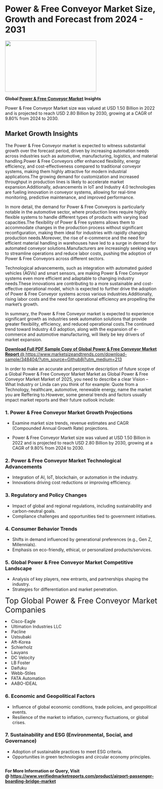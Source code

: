 <H1>Power & Free Conveyor Market Size, Growth and Forecast from 2024 - 2031</H1><img class="aligncenter size-medium wp-image-584254" src="https://thirdeyenews.in/wp-content/uploads/2024/09/Global-Market-Research-300x168.jpeg" alt="" width="300" height="168" /><p><strong>Global&nbsp;<a href="https://www.marketsizeandtrends.com/download-sample/348404/?utm_source=Github8j?utm_medium=213">Power & Free Conveyor Market</a> Insights</strong></p><p>Power & Free Conveyor Market size was valued at USD 1.50 Billion in 2022 and is projected to reach USD 2.80 Billion by 2030, growing at a CAGR of 9.80% from 2024 to 2030.</p><p><h2>Market Growth Insights</h2> <p>The Power & Free Conveyor market is expected to witness substantial growth over the forecast period, driven by increasing automation needs across industries such as automotive, manufacturing, logistics, and material handling.Power & Free Conveyors offer enhanced flexibility, energy efficiency, and cost-effectiveness compared to traditional conveyor systems, making them highly attractive for modern industrial applications.The growing demand for customization and increased throughput in production lines is likely to accelerate market expansion.Additionally, advancements in IoT and Industry 4.0 technologies are fueling innovation in conveyor systems, allowing for real-time monitoring, predictive maintenance, and improved performance.</p> <p><a href="#"></a></p> <p>In more detail, the demand for Power & Free Conveyors is particularly notable in the automotive sector, where production lines require highly flexible systems to handle different types of products with varying load capacities.The flexibility of Power & Free systems allows them to accommodate changes in the production process without significant reconfiguration, making them ideal for industries with rapidly changing production needs.Moreover, the rise of e-commerce and the need for efficient material handling in warehouses have led to a surge in demand for automated conveyor solutions.Manufacturers are increasingly seeking ways to streamline operations and reduce labor costs, pushing the adoption of Power & Free Conveyors across different sectors.</p> <p>Technological advancements, such as integration with automated guided vehicles (AGVs) and smart sensors, are making Power & Free Conveyor systems even more efficient and adaptable to changing industry needs.These innovations are contributing to a more sustainable and cost-effective operational model, which is expected to further drive the adoption of Power & Free Conveyor systems across various industries.Additionally, rising labor costs and the need for operational efficiency are propelling the market’s growth.</p> <p>In summary, the Power & Free Conveyor market is expected to experience significant growth as industries seek automation solutions that provide greater flexibility, efficiency, and reduced operational costs.The continued trend toward Industry 4.0 adoption, along with the expansion of e-commerce and automotive manufacturing, will likely be key drivers of market expansion.</p> <p><a href="#"></p><p><span class=""><strong>Download Full PDF Sample Copy of Global Power & Free Conveyor Market Report</strong> @ <a href="https://www.marketsizeandtrends.com/download-sample/348404/?utm_source=Github8j?utm_medium=213" target="_blank">https://www.marketsizeandtrends.com/download-sample/348404/?utm_source=Github8j?utm_medium=213</a></span></p><p>In order to make an accurate and perceptive description of future scope of a Global&nbsp;Power & Free Conveyor Market Market as Global&nbsp;Power & Free Conveyor Market Market of 2025, you need to describe a clear Vision &ndash; What Industry or Linda can you think of for example: Quote from a Technology, healthcare, automotive, renewable energy, name the market you are Reffering to.However, some general trends and factors usually impact market reports and their future outlook include:</p><h3>1.&nbsp;<strong>Power & Free Conveyor Market Growth Projections</strong></h3><ul><li>Examine market size trends, revenue estimates and CAGR (Compounded Annual Growth Rate) projections.</li><li><p>Power & Free Conveyor Market size was valued at USD 1.50 Billion in 2022 and is projected to reach USD 2.80 Billion by 2030, growing at a CAGR of 9.80% from 2024 to 2030.</p></li></ul><h3>2.&nbsp;<strong>Power & Free Conveyor Market Technological Advancements</strong></h3><ul><li>Integration of AI, IoT, blockchain, or automation in the industry.</li><li>Innovations driving cost reductions or improving efficiency.</li></ul><h3>3.&nbsp;<strong>Regulatory and Policy Changes</strong></h3><ul><li>Impact of global and regional regulations, including sustainability and carbon-neutral goals.</li><li>Compliance challenges and opportunities tied to government initiatives.</li></ul><h3>4.&nbsp;<strong>Consumer Behavior Trends</strong></h3><ul><li>Shifts in demand influenced by generational preferences (e.g., Gen Z, Millennials).</li><li>Emphasis on eco-friendly, ethical, or personalized products/services.</li></ul><h3>5.&nbsp;<strong>Global Power & Free Conveyor Market Competitive Landscape</strong></h3><ul><li>Analysis of key players, new entrants, and partnerships shaping the industry.</li><li>Strategies for differentiation and market penetration.</li></ul><p data-pm-slice="1 1 []"><span style="color: inherit; font-family: inherit; font-size: 25px;">Top Global Power & Free Conveyor Market Companies</span></p><div class="" data-test-id=""><p><li>Cisco-Eagle</li><li> Ultimation Industries LLC</li><li> Pacline</li><li> Ustsubaki</li><li> Aft-Korea</li><li> Schierholz</li><li> Lauyans</li><li> DC Velocity</li><li> LB Foster</li><li> Daifuku</li><li> Webb-Stiles</li><li> FATA Automation</li><li> AABO-IDEAL</li></p></div><h3>6.&nbsp;<strong>Economic and Geopolitical Factors</strong></h3><ul><li>Influence of global economic conditions, trade policies, and geopolitical events.</li><li>Resilience of the market to inflation, currency fluctuations, or global crises.</li></ul><h3>7.&nbsp;<strong>Sustainability and ESG (Environmental, Social, and Governance)</strong></h3><ul><li>Adoption of sustainable practices to meet ESG criteria.</li><li>Opportunities in green technologies and circular economy principles.</li></ul><h2><strong style="font-size: 14px;">For More Information or Query, Visit @&nbsp;</strong><a style="background-color: #ffffff; font-size: 14px;" href="https://www.marketsizeandtrends.com/report/power-free-conveyor-market/" target="_blank">https://www.verifiedmarketreports.com/product/airport-passenger-boarding-bridge-market</a></h2>